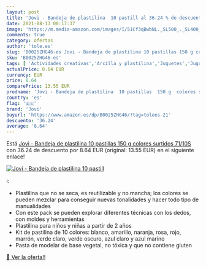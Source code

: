```yaml
---
layout: post
title: 'Jovi - Bandeja de plastilina  10 pastill al 36.24 % de descuento'
date: 2021-08-13 00:17:37
image: 'https://m.media-amazon.com/images/I/51Cf3qBwbNL._SL500_._SL400_.jpg'
comments: true
category: ofertas
author: 'tole.es'
slug: 'B0025ZHG46-es Jovi - Bandeja de plastilina 10 pastillas 150 g colores...'
sku: 'B0025ZHG46-es'
tags: [ 'Actividades creativas','Arcilla y plastilina','Juguetes','Juguetes y juegos','jovi','plastilina', ]
actualPrice: 8.64 EUR
currency: EUR
price: 8.64
comparePrice: 13.55 EUR
prodname: 'Jovi - Bandeja de plastilina  10 pastillas  150 g  colores surtidos  71/10S '
country: 'es'
flag: '🇪🇸'
brand: 'Jovi'
buyurl: 'https://www.amazon.es/dp/B0025ZHG46/?tag=tolees-21'
descuento: '36.24'
average: '8.64'
---
```


Está [Jovi - Bandeja de plastilina  10 pastillas  150 g  colores surtidos  71/10S ](https://www.amazon.es/dp/B0025ZHG46/?tag=tolees-21) con 36.24 de descuento por 8.64 EUR (original: 13.55 EUR) en el siguiente enlace!

[![Jovi - Bandeja de plastilina  10 pastill](https://m.media-amazon.com/images/I/51Cf3qBwbNL._SL500_._SL400_.jpg)](https://www.amazon.es/dp/B0025ZHG46/?tag=tolees-21)

ℹ️:

- Plastilina que no se seca, es reutilizable y no mancha; los colores se pueden mezclar para conseguir nuevas tonalidades y hacer todo tipo de manualidades
- Con este pack se pueden explorar diferentes técnicas con los dedos, con moldes y herramientas
- Plastilina para niños y niñas a partir de 2 años
- Kit de pastilina de 10 colores: blanco, amarillo, naranja, rosa, rojo, marrón, verde claro, verde oscuro, azul claro y azul marino
- Pasta de modelar de base vegetal, no tóxica y que no contiene gluten

[🛒 Ver la oferta!!](https://www.amazon.es/dp/B0025ZHG46/?tag=tolees-21)
